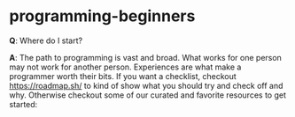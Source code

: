 # programming-beginners

**Q**: Where do I start?

**A**: The path to programming is vast and broad. What works for one person may not work for another person. Experiences are what make a programmer worth their bits. If you want a checklist, checkout https://roadmap.sh/ to kind of show what you should try and check off and why. Otherwise checkout some of our curated and favorite resources to get started:
